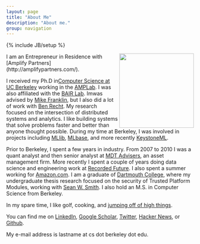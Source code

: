 ```yaml
---
layout: page
title: "About Me"
description: "About me."
group: navigation
---
```

{% include JB/setup %}

<img src="{{ BASE_PATH}}assets/me.jpg" align="right" width="200" height="200">
I am an Entrepreneur in Residence with [Amplify Partners](http://amplifypartners.com/).

I received my Ph.D in[Computer Science at UC Berkeley](http://cs.berkeley.edu/) working in the [AMPLab](http://amplab.cs.berkeley.edu). I was also affiliated with the [BAIR Lab](http://bair.berkeley.edu/). Imwas advised by [Mike Franklin](http://www.cs.berkeley.edu/~franklin/), but I also did a lot of work with [Ben Recht](https://people.eecs.berkeley.edu/~brecht/). My research focused on the intersection of distributed systems and analytics. I like building systems that solve problems faster and better than anyone thought possible. During my time at Berkeley, I was involved in projects including [MLlib](http://spark.apache.org/mllib/), [MLbase](http://www.mlbase.org/), and more recently [KeystoneML](http://keystone-ml.org/).

Prior to Berkeley, I spent a few years in industry. From 2007 to 2010 I was a quant analyst and then senior analyst at [MDT Advisers](http://www.mdtadvisers.com), an asset management firm. More recently I spent a couple of years doing data science and engineering work at [Recorded Future](http://www.recordedfuture.com). I also spent a summer working for [Amazon.com](http://www.amazon.com/). I am a graduate of [Dartmouth College](http://www.dartmouth.edu/), where my undergraduate thesis research focused on the security of Trusted Platform Modules, working with [Sean W. Smith](http://cs.dartmouth.edu/~sws/). I also hold an M.S. in Computer Science from Berkeley.

In my spare time, I like golf, cooking, and [jumping off of high things](http://www.dartmouthsports.com/ViewArticle.dbml?DB_OEM_ID=11600&ATCLID=683330).

You can find me on [LinkedIn](http://www.linkedin.com/in/ersparks/), [Google Scholar](http://scholar.google.com/citations?user=Hs3AnAkAAAAJ), [Twitter](https://twitter.com/evanrsparks), [Hacker News](http://news.ycombinator.com/user?id=etrain), or [Github](http://github.com/etrain/).

My e-mail address is lastname at cs dot berkeley dot edu.
